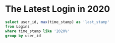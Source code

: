 # The Latest Login in 2020

```sql
select user_id, max(time_stamp) as 'last_stamp'
from Logins
where time_stamp like '2020%'
group by user_id
```
